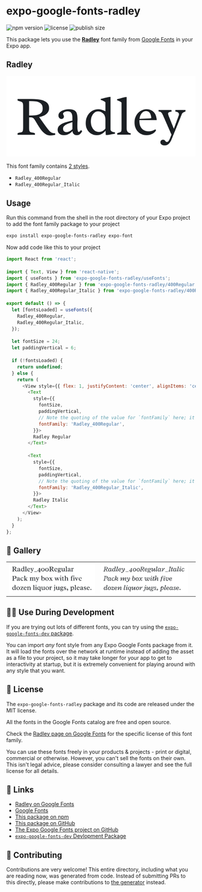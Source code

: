 # expo-google-fonts-radley

![npm version](https://flat.badgen.net/npm/v/expo-google-fonts-radley)
![license](https://flat.badgen.net/github/license/expo/google-fonts)
![publish size](https://flat.badgen.net/packagephobia/install/expo-google-fonts-radley)

This package lets you use the [**Radley**](https://fonts.google.com/specimen/Radley) font family from [Google Fonts](https://fonts.google.com/) in your Expo app.

## Radley

![Radley](./font-family.png)

This font family contains [2 styles](#-gallery).

- `Radley_400Regular`
- `Radley_400Regular_Italic`

## Usage

Run this command from the shell in the root directory of your Expo project to add the font family package to your project
```sh
expo install expo-google-fonts-radley expo-font
```

Now add code like this to your project
```js
import React from 'react';

import { Text, View } from 'react-native';
import { useFonts } from 'expo-google-fonts-radley/useFonts';
import { Radley_400Regular } from 'expo-google-fonts-radley/400Regular';
import { Radley_400Regular_Italic } from 'expo-google-fonts-radley/400Regular_Italic';

export default () => {
  let [fontsLoaded] = useFonts({
    Radley_400Regular,
    Radley_400Regular_Italic,
  });

  let fontSize = 24;
  let paddingVertical = 6;

  if (!fontsLoaded) {
    return undefined;
  } else {
    return (
      <View style={{ flex: 1, justifyContent: 'center', alignItems: 'center' }}>
        <Text
          style={{
            fontSize,
            paddingVertical,
            // Note the quoting of the value for `fontFamily` here; it expects a string!
            fontFamily: 'Radley_400Regular',
          }}>
          Radley Regular
        </Text>

        <Text
          style={{
            fontSize,
            paddingVertical,
            // Note the quoting of the value for `fontFamily` here; it expects a string!
            fontFamily: 'Radley_400Regular_Italic',
          }}>
          Radley Italic
        </Text>
      </View>
    );
  }
};

```

## 🔡 Gallery


||||
|-|-|-|
|![Radley_400Regular](.//400Regular/Radley_400Regular.ttf.png)|![Radley_400Regular_Italic](.//400Regular_Italic/Radley_400Regular_Italic.ttf.png)|||


## 👩‍💻 Use During Development

If you are trying out lots of different fonts, you can try using the [`expo-google-fonts-dev` package](https://github.com/freeboub/google-fonts/tree/master/font-packages/dev#readme).

You can import *any* font style from any Expo Google Fonts package from it. It will load the fonts
over the network at runtime instead of adding the asset as a file to your project, so it may take longer
for your app to get to interactivity at startup, but it is extremely convenient
for playing around with any style that you want.

## 📖 License

The `expo-google-fonts-radley` package and its code are released under the MIT license.

All the fonts in the Google Fonts catalog are free and open source.

Check the [Radley page on Google Fonts](https://fonts.google.com/specimen/Radley) for the specific license of this font family.

You can use these fonts freely in your products & projects - print or digital, commercial or otherwise. However, you can't sell the fonts on their own. This isn't legal advice, please consider consulting a lawyer and see the full license for all details.

## 🔗 Links

- [Radley on Google Fonts](https://fonts.google.com/specimen/Radley)
- [Google Fonts](https://fonts.google.com/)
- [This package on npm](https://www.npmjs.com/package/expo-google-fonts-radley)
- [This package on GitHub](https://github.com/freeboub/google-fonts/tree/master/font-packages/radley)
- [The Expo Google Fonts project on GitHub](https://github.com/freeboub/google-fonts)
- [`expo-google-fonts-dev` Devlopment Package](https://github.com/freeboub/google-fonts/tree/master/font-packages/dev)

## 🤝 Contributing

Contributions are very welcome! This entire directory, including what you are reading now, was generated from code. Instead of submitting PRs to this directly, please make contributions to [the generator](https://github.com/freeboub/google-fonts/tree/master/packages/generator) instead.

